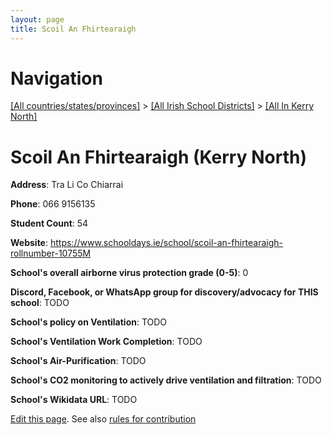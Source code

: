 ```yaml
---
layout: page
title: Scoil An Fhirtearaigh
---
```

# Navigation

[[All countries/states/provinces]](../../..) > [[All Irish School Districts]](../..) > [[All In Kerry North]](..)

# Scoil An Fhirtearaigh (Kerry North)

**Address**: Tra Li Co Chiarrai

**Phone**: 066 9156135

**Student Count**: 54

**Website**: <https://www.schooldays.ie/school/scoil-an-fhirtearaigh-rollnumber-10755M>

**School's overall airborne virus protection grade (0-5)**: 0

**Discord, Facebook, or WhatsApp group for discovery/advocacy for THIS school**: TODO

**School's policy on Ventilation**: TODO

**School's Ventilation Work Completion**: TODO

**School's Air-Purification**: TODO

**School's CO2 monitoring to actively drive ventilation and filtration**: TODO

**School's Wikidata URL**: TODO


[Edit this page](https://github.com/ventilate-schools/Ireland/edit/main/./Kerry_North/Scoil_An_Fhirtearaigh.md). See also [rules for contribution](../../../contribution-rules/)